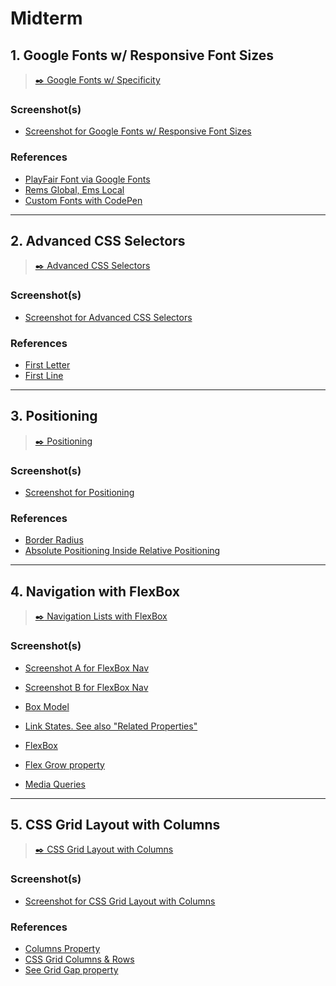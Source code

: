 # Midterm

## 1. Google Fonts w/ Responsive Font Sizes

> [:black_nib: Google Fonts w/ Specificity](https://codepen.io/manikoth/pen/6768ac3bcc6c93ce414d0aea0d32947b?editors=1100)

### Screenshot(s)
* [Screenshot for Google Fonts w/ Responsive Font Sizes](https://s3-us-west-2.amazonaws.com/s.cdpn.io/16425/midterm-google-responsive-font.png)

### References
* [PlayFair Font via Google Fonts](https://fonts.google.com/specimen/Playfair+Display)
* [Rems Global, Ems Local](https://css-tricks.com/rem-global-em-local/)
* [Custom Fonts with CodePen](https://blog.codepen.io/2012/07/18/custom-fonts-in-pens/)

---

## 2. Advanced CSS Selectors

> [:black_nib: Advanced CSS Selectors](https://codepen.io/manikoth/pen/a3b4c053b0d686d1213438a2731e4106?editors=1100)

### Screenshot(s)
* [Screenshot for Advanced CSS Selectors](https://s3-us-west-2.amazonaws.com/s.cdpn.io/16425/midterm-advanced-css-selectors.png)

### References
* [First Letter](https://css-tricks.com/almanac/selectors/f/first-letter/)
* [First Line](https://css-tricks.com/almanac/selectors/f/first-line/)

---

## 3. Positioning

> [:black_nib: Positioning](https://codepen.io/manikoth/pen/6a7fc2e4972044e6e5c4608dcc786611?editors=0110)

### Screenshot(s)
* [Screenshot for Positioning](https://s3-us-west-2.amazonaws.com/s.cdpn.io/16425/midterm-positioning.png)

### References
* [Border Radius](https://css-tricks.com/almanac/properties/b/border-radius/)
* [Absolute Positioning Inside Relative Positioning](https://css-tricks.com/absolute-positioning-inside-relative-positioning/)

---

## 4. Navigation with FlexBox

> [:black_nib: Navigation Lists with FlexBox](https://codepen.io/manikoth/pen/7d308e9a33995409670c167696dd2586?editors=1100)

### Screenshot(s)
* [Screenshot A for FlexBox Nav](https://s3-us-west-2.amazonaws.com/s.cdpn.io/16425/midterm-flexbox-nav-a.png)
* [Screenshot B for FlexBox Nav](https://s3-us-west-2.amazonaws.com/s.cdpn.io/16425/midterm-flexbox-nav-b.png)

* [Box Model](https://css-tricks.com/the-css-box-model/)
* [Link States. See also "Related Properties"](https://css-tricks.com/almanac/selectors/l/link/)
* [FlexBox](https://css-tricks.com/snippets/css/a-guide-to-flexbox/)
* [Flex Grow property](https://css-tricks.com/almanac/properties/f/flex-grow/)
* [Media Queries](https://css-tricks.com/css-media-queries/)

---

## 5. CSS Grid Layout with Columns

> [:black_nib: CSS Grid Layout with Columns](https://codepen.io/manikoth/pen/229a19bcc9871c27f1777e848edc0de5?editors=1100)

### Screenshot(s)
* [Screenshot for CSS Grid Layout with Columns](https://s3-us-west-2.amazonaws.com/s.cdpn.io/16425/midterm-CSS%20Grid%20Layout%20with%20Columns.png)

### References
* [Columns Property](https://css-tricks.com/guide-responsive-friendly-css-columns/)
* [CSS Grid Columns & Rows](https://css-tricks.com/almanac/properties/g/grid-rows-columns/)
* [See Grid Gap property](https://css-tricks.com/snippets/css/complete-guide-grid/)